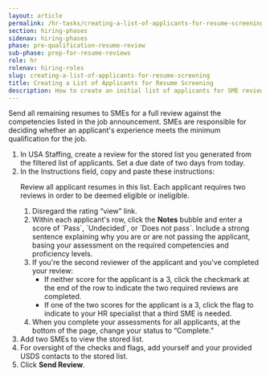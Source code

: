```yaml
---
layout: article
permalink: /hr-tasks/creating-a-list-of-applicants-for-resume-screening/
section: hiring-phases
sidenav: hiring-phases
phase: pre-qualification-resume-review
sub-phase: prep-for-resume-reviews
role: hr
rolenav: hiring-roles
slug: creating-a-list-of-applicants-for-resume-screening
title: Creating a List of Applicants for Resume Screening
description: How to create an initial list of applicants for SME review.
---
```


Send all remaining resumes to SMEs for a full review against the competencies listed in the job announcement. SMEs are responsible for deciding whether an applicant's experience meets the minimum qualification for the job.

<ol>
  <li>In USA Staffing, create a review for the stored list you generated from the filtered list of applicants. Set a due date of two days from today.</li>
  <li>
  In the Instructions field, copy and paste these instructions:
  <div class="chp-quote">
    <p>
      Review all applicant resumes in this list. Each applicant requires two reviews in order to be deemed eligible or ineligible.
    </p>
    <ol>
      <li>Disregard the rating “view” link.</li>
      <li>Within each applicant's row, click the <strong>Notes</strong> bubble and enter a score of `Pass`, `Undecided`, or `Does not pass`. Include a strong sentence explaining why you are or are not passing the applicant, basing your assessment on the required competencies and proficiency levels.</li>
      <li>If you're the second reviewer of the applicant and you've completed your review:
        <ul>
          <li>If neither score for the applicant is a 3, click the checkmark at the end of the row to indicate the two required reviews are completed.</li>
          <li>If one of the two scores for the applicant is a 3, click the flag to indicate to your HR specialist that a third SME is needed.</li>
        </ul>
      </li>
      <li>
        When you complete your assessments for all applicants, at the bottom of the page, change your status to “Complete.”
      </li>
    </ol>
    </div>
  </li>
  <li>Add two SMEs to view the stored list.</li>
  <li>For oversight of the checks and flags, add yourself and your provided USDS contacts to the stored list.</li>
  <li>Click <strong>Send Review</strong>.</li>
</ol>
